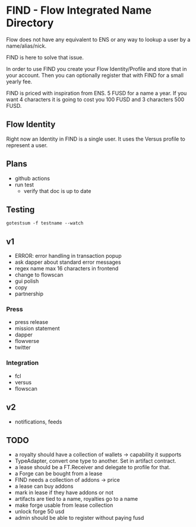 # FIND - Flow Integrated Name Directory

Flow does not have any equivalent to ENS or any way to lookup a user by a name/alias/nick. 

FIND is here to solve that issue. 

In order to use FIND you create your Flow Identity/Profile and store that in your account. Then you can optionally register that with FIND for a small yearly fee. 

FIND is priced with inspiration from ENS. 5 FUSD for a name a year. If you want 4 characters it is going to cost you 100 FUSD and 3 characters 500 FUSD.

## Flow Identity

Right now an Identity in FIND is a single user.  It uses the Versus profile to represent a user.


## Plans
 - github actions
  - run test
	- verify that doc is up to date

## Testing
  
 `gotestsum -f testname --watch`

## v1
 - ERROR: error handling in transaction popup
  - ask dapper about standard error messages 
 - regex name max 16 characters in frontend
 - change to flowscan
 - gui polish
 - copy
 - partnership

### Press
 - press release
 - mission statement
 - dapper
 - flowverse
 - twitter 

### Integration
 - fcl
 - versus
 - flowscan

## v2
 - notifications, feeds


## TODO

 - a royalty should have a collection of wallets -> capability it supports
 - TypeAdapter, convert one type to another. Set in artifact contract. 
 - a lease should be a FT.Receiver and delegate to profile for that. 
 - a Forge can be bought from a lease
 - FIND needs a collection of addons -> price
 - a lease can buy addons
 - mark in lease if they have addons or not
 - artifacts are tied to a name, royalties go to a name
 - make forge usable from lease collection
 - unlock forge 50 usd
 - admin should be able to register without paying fusd
